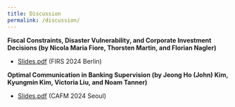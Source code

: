 ```yaml
---
title: Discussion
permalink: /discussion/
---
```



**Fiscal Constraints, Disaster Vulnerability, and Corporate Investment Decisions (by Nicola Maria Fiore, Thorsten Martin, and Florian Nagler)**    
- [Slides.pdf](/files/FIRS_2024.pdf) (FIRS 2024 Berlin)     

**Optimal Communication in Banking Supervision (by Jeong Ho (John) Kim, Kyungmin Kim, Victoria Liu, and Noam Tanner)**    
- [Slides.pdf](/files/CAFM_2024.pdf) (CAFM 2024 Seoul)     

